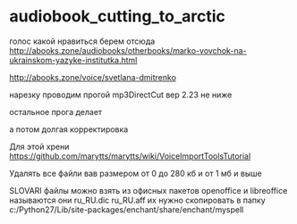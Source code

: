 # audiobook_cutting_to_arctic
голос какой нравиться берем отсюда http://abooks.zone/audiobooks/otherbooks/marko-vovchok-na-ukrainskom-yazyke-institutka.html

http://abooks.zone/voice/svetlana-dmitrenko

нарезку проводим прогой mp3DirectCut вер 2.23 не ниже

остальное прога делает

а потом долгая корректировка

Для этой хрени https://github.com/marytts/marytts/wiki/VoiceImportToolsTutorial

Удалять все файли вав размером от 0 до 280 кб и от 1 мб и выше

SLOVARI
файлы можно взять из офисных пакетов openoffice и libreoffice
называются они
ru_RU.dic
ru_RU.aff
их нужно скопировать в папку c:/Python27/Lib/site-packages/enchant/share/enchant/myspell
